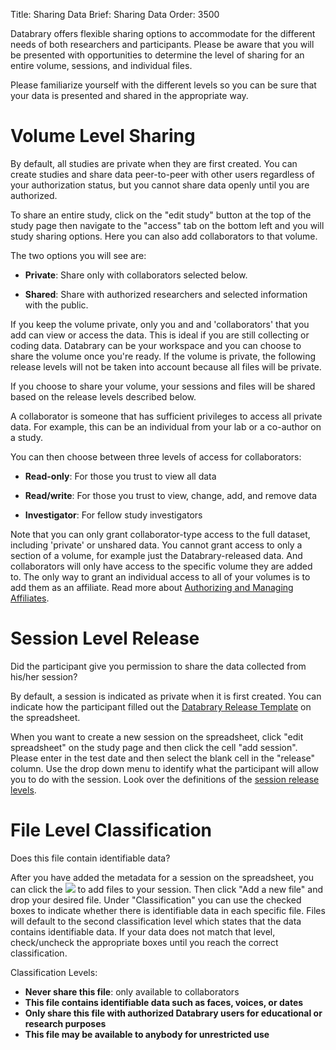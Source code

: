 Title: Sharing Data
Brief: Sharing Data
Order: 3500

Databrary offers flexible sharing options to accommodate for the different needs of both researchers and participants. Please be aware that you will be presented with opportunities to determine the level of sharing for an entire volume, sessions, and individual files. 

Please familiarize yourself with the different levels so you can be sure that your data is presented and shared in the appropriate way.


# Volume Level Sharing  

By default, all studies are private when they are first created.
You can create studies and share data peer-to-peer with other users regardless of your authorization status, but you cannot share data openly until you are authorized.

To share an entire study, click on the "edit study" button at the top of the study page then navigate to the "access" tab on the bottom left and you will study sharing options. Here you can also add collaborators to that volume.

The two options you will see are: 

- **Private**: Share only with collaborators selected below.

- **Shared**: Share with authorized researchers and selected information with the public.

If you keep the volume private, only you and and 'collaborators' that you add can view or access the data. This is ideal if you are still collecting or coding data. Databrary can be your workspace and you can choose to share the volume once you're ready. If the volume is private, the following release levels will not be taken into account because all files will be private. 

If you choose to share your volume, your sessions and files will be shared based on the release levels described below. 

A collaborator is someone that has sufficient privileges to access all private data. For example, this can be an individual from your lab or a co-author on a study. 

You can then choose between three levels of access for collaborators:
 
- **Read-only**: For those you trust to view all data 

- **Read/write**: For those you trust to view, change, add, and remove data 

- **Investigator**: For fellow study investigators

Note that you can only grant collaborator-type access to the full dataset, including 'private' or unshared data.
You cannot grant access to only a section of a volume, for example just the Databrary-released data. And collaborators will only have access to the specific volume they are added to. The only way to grant an individual access to all of your volumes is to add them as an affiliate. Read more about [Authorizing and Managing Affiliates](|filename|authorization/affiliates.md). 


# Session Level Release

Did the participant give you permission to share the data collected from his/her session?

By default, a session is indicated as private when it is first created. You can indicate how the participant filled out the [Databrary Release Template](|filename|../policies/release-template.md) on the spreadsheet. 

When you want to create a new session on the spreadsheet, click "edit spreadsheet" on the study page and then click the cell "add session". Please enter in the test date and then select the blank cell in the "release" column. Use the drop down menu to identify what the participant will allow you to do with the session. Look over the definitions of the [session release levels](|filename|release/release-levels.md). 


# File Level Classification

Does this file contain identifiable data? 

After you have added the metadata for a session on the spreadsheet, you can click the <img src="https://nyu.databrary.org/public/images/icon/session2.png"> to add files to your session. Then click "Add a new file" and drop your desired file. Under "Classification" you can use the checked boxes to indicate whether there is identifiable data in each specific file. Files will default to the second classification level which states that the data contains identifiable data. If your data does not match that level, check/uncheck the appropriate boxes until you reach the correct classification. 

Classification Levels:

- **Never share this file**: only available to collaborators
- **This file contains identifiable data such as faces, voices, or dates**
- **Only share this file with authorized Databrary users for educational or research purposes**
- **This file may be available to anybody for unrestricted use**


